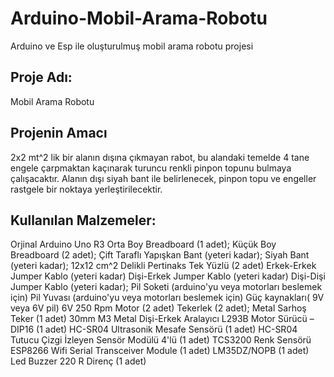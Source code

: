 # Arduino-Mobil-Arama-Robotu
 Arduino ve Esp ile oluşturulmuş mobil arama robotu projesi

## Proje Adı: 
 Mobil Arama Robotu
## Projenin Amacı
 2x2 mt^2 lik bir alanın dışına çıkmayan rabot, bu alandaki temelde 4 tane
engele çarpmaktan kaçınarak turuncu renkli pinpon topunu bulmaya çalışacaktır. Alanın dışı
siyah bant ile belirlenecek, pinpon topu ve engeller rastgele bir noktaya yerleştirilecektir.

## Kullanılan Malzemeler:
Orjinal Arduino Uno R3
Orta Boy Breadboard (1 adet);
Küçük Boy Breadboard (2 adet);
Çift Taraflı Yapışkan Bant (yeteri kadar);
Siyah Bant (yeteri kadar);
12x12 cm^2 Delikli Pertinaks Tek Yüzlü (2 adet)
Erkek-Erkek Jumper Kablo (yeteri kadar)
Dişi-Erkek Jumper Kablo (yeteri kadar)
Dişi-Dişi Jumper Kablo (yeteri kadar);
Pil Soketi (arduino'yu veya motorları beslemek için)
Pil Yuvası (arduino'yu veya motorları beslemek için)
Güç kaynakları( 9V veya 6V pil)
6V 250 Rpm Motor (2 adet)
Tekerlek (2 adet);
Metal Sarhoş Teker (1 adet)
30mm M3 Metal Dişi-Erkek Aralayıcı
L293B Motor Sürücü – DIP16 (1 adet)
HC-SR04 Ultrasonik Mesafe Sensörü (1 adet)
HC-SR04 Tutucu
Çizgi İzleyen Sensör Modülü 4'lü (1 adet)
TCS3200 Renk Sensörü
ESP8266 Wifi Serial Transceiver Module (1 adet)
LM35DZ/NOPB (1 adet)
Led
Buzzer
220 R Direnç (1 adet)
